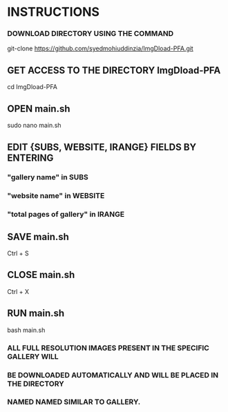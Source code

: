 # INSTRUCTIONS  

### DOWNLOAD DIRECTORY USING THE COMMAND  
git-clone https://github.com/syedmohiuddinzia/ImgDload-PFA.git  

## GET ACCESS TO THE DIRECTORY ImgDload-PFA  
cd ImgDload-PFA  

## OPEN main.sh  
sudo nano main.sh  

## EDIT {SUBS, WEBSITE, IRANGE} FIELDS BY ENTERING  
### "gallery name" in SUBS  
### "website name" in WEBSITE  
### "total pages of gallery" in IRANGE  

## SAVE main.sh  
Ctrl + S  
## CLOSE main.sh  
Ctrl + X  

## RUN main.sh  
bash main.sh  

### ALL FULL RESOLUTION IMAGES PRESENT IN THE SPECIFIC GALLERY WILL  
### BE DOWNLOADED AUTOMATICALLY AND WILL BE PLACED IN THE DIRECTORY  
### NAMED NAMED SIMILAR TO GALLERY.  
